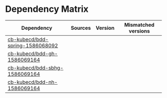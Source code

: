 # Dependency Matrix

Dependency | Sources | Version | Mismatched versions
---------- | ------- | ------- | -------------------
[cb-kubecd/bdd-spring-1586068092](https://github.com/cb-kubecd/bdd-spring-1586068092.git) |  | []() | 
[cb-kubecd/bdd-gh-1586069164](https://github.com/cb-kubecd/bdd-gh-1586069164.git) |  | []() | 
[cb-kubecd/bdd-sbhg-1586069164](https://github.com/cb-kubecd/bdd-sbhg-1586069164.git) |  | []() | 
[cb-kubecd/bdd-nh-1586069164](https://github.com/cb-kubecd/bdd-nh-1586069164.git) |  | []() | 
